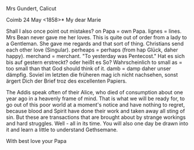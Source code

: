 Mrs Gundert, Calicut

 Coimb 24 May <1858>*
My dear Marie

Shall I also once point out mistakes? on Papa = own Papa. lignes = lines. Mrs Bean never gave me her loves. This is quite out of order from a lady to a Gentleman. She gave me regards and that sort of thing. Christians send each other love (Singular). perheaps = perhaps (from hap Glück, daher happy). merchand = merchant. "To yesterday was Pentecost." Hat es sich bis auf gestern erstreckt? oder heißt es So? Wahrscheinlich to small as = too small than that God should think of it. damb = damp daher unser dämpfig. Soviel im letzten die früheren mag ich nicht nachsehen, sonst ärgert Dich der Brief troz des excellenten Papiers.

The Addis speak often of their Alice, who died of consumption about one year ago in a heavenly frame of mind. That is what we will be ready for, to go out of this poor world at a moment's notice and have nothing to regret, because blood and Spirit have done their work and taken away all sting of sin. But these are transactions that are brought about by strange workings and hard struggles. Well - all in its time. You will also one day be drawn into it and learn a little to understand Gethsemane.

 With best love
 your Papa

